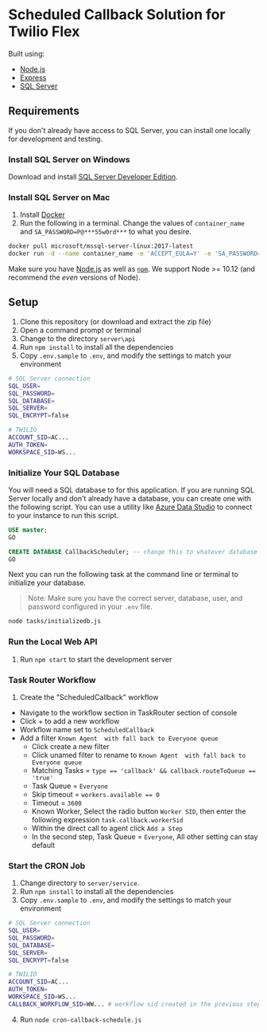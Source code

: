 # Scheduled Callback Solution for Twilio Flex 

Built using:
* [Node.js](https://nodejs.org/en/)
* [Express](https://expressjs.com/)
* [SQL Server](https://www.microsoft.com/en-us/sql-server)

## Requirements 

If you don't already have access to SQL Server, you can install one locally for development and testing.

### Install SQL Server on Windows

Download and install [SQL Server Developer Edition](https://www.microsoft.com/en-us/sql-server/sql-server-downloads).

### Install SQL Server on Mac 

1. Install [Docker](https://docs.docker.com/docker-for-mac/install/)
1. Run the following in a terminal. Change the values of `container_name` and `SA_PASSWORD=P@***55w0rd***` to what you desire.

```bash
docker pull microsoft/mssql-server-linux:2017-latest
docker run -d --name container_name -e 'ACCEPT_EULA=Y' -e 'SA_PASSWORD=P@***55w0rd***' -e 'MSSQL_PID=Developer' -p 1433:1433 microsoft/mssql-server-linux:2017-latest
```

Make sure you have [Node.js](https://nodejs.org) as well as [`npm`](https://npmjs.com). We support Node >= 10.12 (and recommend the _even_ versions of Node). 

## Setup
1. Clone this repository (or download and extract the zip file)
2. Open a command prompt or terminal
3. Change to the directory `server\api` 
4. Run `npm install` to install all the dependencies
5. Copy `.env.sample` to `.env`, and modify the settings to match your environment


```bash
# SQL Server connection
SQL_USER=
SQL_PASSWORD=
SQL_DATABASE=
SQL_SERVER=
SQL_ENCRYPT=false

# TWILIO
ACCOUNT_SID=AC...
AUTH_TOKEN=
WORKSPACE_SID=WS...
```
### Initialize Your SQL Database

You will need a SQL database to for this application. If you are running SQL Server locally and don't already have a database, you can create one with the following script. You can use a utility like [Azure Data Studio](https://docs.microsoft.com/en-us/sql/azure-data-studio/download?view=sql-server-2017) to connect to your instance to run this script.

```sql
USE master;
GO

CREATE DATABASE CallbackScheduler; -- change this to whatever database name you desire
GO
```

Next you can run the following task at the command line or terminal to initialize your database. 

> Note: Make sure you have the correct server, database, user, and password configured in your `.env` file.

```bash
node tasks/initializedb.js
```

### Run the Local Web API

1. Run `npm start` to start the development server

### Task Router Workflow 

1. Create the "ScheduledCallback" workflow

  - Navigate to the workflow section in TaskRouter section of console
  - Click + to add a new workflow
  - Workflow name set to `ScheduledCallback`
  - Add a filter `Known Agent  with fall back to Everyone queue`
    - Click create a new filter
    - Click unamed filter to rename to `Known Agent  with fall back to Everyone queue`
    - Matching Tasks = `type == 'callback' && callback.routeToQueue == 'true'`
    - Task Queue = `Everyone`
    - Skip timeout = `workers.available == 0`
    - Timeout = `3600`
    - Known Worker, Select the radio button `Worker SID`, then enter the following expression `task.callback.workerSid`
    - Within the direct call to agent click `Add a Step`
    - In the second step, Task Queue = `Everyone`, All other setting can stay default

### Start the CRON Job

1. Change directory to `server/service`.
1. Run `npm install` to install all the dependencies
1. Copy `.env.sample` to `.env`, and modify the settings to match your environment

```bash
# SQL Server connection
SQL_USER=
SQL_PASSWORD=
SQL_DATABASE=
SQL_SERVER=
SQL_ENCRYPT=false

# TWILIO
ACCOUNT_SID=AC...
AUTH_TOKEN=
WORKSPACE_SID=WS...
CALLBACK_WORKFLOW_SID=WW... # workflow sid created in the previous step
```

4. Run `node cron-callback-schedule.js`





